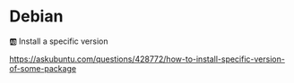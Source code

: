 # Debian


:ab: Install a specific version

https://askubuntu.com/questions/428772/how-to-install-specific-version-of-some-package

